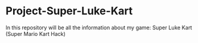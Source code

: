 # Project-Super-Luke-Kart
In this repository will be all the information about my game: Super Luke Kart (Super Mario Kart Hack)
